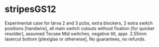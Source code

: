 # stripesGS12
Experimental case for larva 2 and 3 pcbs,
extra blockers,
2 extra switch positions [handwire],
all main switch cutouts without fixation [for quicker resolder],
assumed Tecsee Mid switches,
negative tilt,
appr. 2.55mm lasercut bottom [plexiglas or otherwise],
No guarantees, no refunds. <in Marcus voice>
